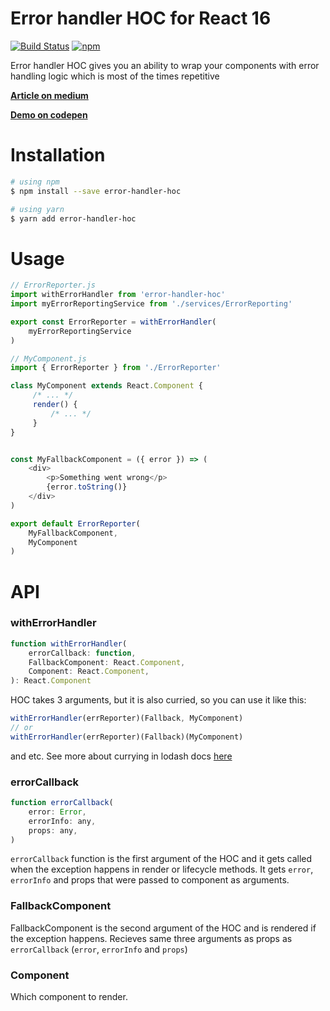 # Error handler HOC for React 16

[![Build Status](https://travis-ci.org/notgiorgi/react-error-handler-hoc.svg?branch=master)](https://travis-ci.org/notgiorgi/react-error-handler-hoc)
[![npm](https://img.shields.io/npm/v/error-handler-hoc.svg)](https://www.npmjs.com/package/error-handler-hoc)


Error handler HOC gives you an ability to wrap your components with error handling logic which is most of the times repetitive

[**Article on medium**](https://codeburst.io/catching-exceptions-using-higher-order-components-in-react-16-b8a401853a10)

[**Demo on codepen**](https://codepen.io/notgiorgi/pen/pryOwg?editors=0010)

# Installation

```sh
# using npm
$ npm install --save error-handler-hoc

# using yarn
$ yarn add error-handler-hoc
```


# Usage

```js
// ErrorReporter.js
import withErrorHandler from 'error-handler-hoc'
import myErrorReportingService from './services/ErrorReporting'

export const ErrorReporter = withErrorHandler(
    myErrorReportingService
)

// MyComponent.js
import { ErrorReporter } from './ErrorReporter'

class MyComponent extends React.Component {
     /* ... */
     render() {
         /* ... */
     }
}


const MyFallbackComponent = ({ error }) => (
    <div>
        <p>Something went wrong</p>
        {error.toString()}
    </div>
)

export default ErrorReporter(
    MyFallbackComponent,
    MyComponent
)
```

# API

### withErrorHandler
```js
function withErrorHandler(
    errorCallback: function,
    FallbackComponent: React.Component,
    Component: React.Component,
): React.Component
```

HOC takes 3 arguments, but it is also curried, so you can use it like this:

```js
withErrorHandler(errReporter)(Fallback, MyComponent)
// or
withErrorHandler(errReporter)(Fallback)(MyComponent)
```

and etc. See more about currying in lodash docs [here](https://lodash.com/docs/4.17.4#curry)

### errorCallback

```js
function errorCallback(
    error: Error,
    errorInfo: any,
    props: any,
)
```

`errorCallback` function is the first argument of the HOC and it gets called when the exception happens in render or lifecycle methods. It gets `error`, `errorInfo` and props that were passed to component as arguments.

### FallbackComponent

FallbackComponent is the second argument of the HOC and is rendered if the exception happens. Recieves same three arguments as props as `errorCallback` (`error`, `errorInfo` and `props`)

### Component

Which component to render.
